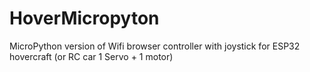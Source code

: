 # HoverMicropyton
MicroPython version of Wifi browser controller with joystick for ESP32 hovercraft (or RC car 1 Servo + 1 motor)
